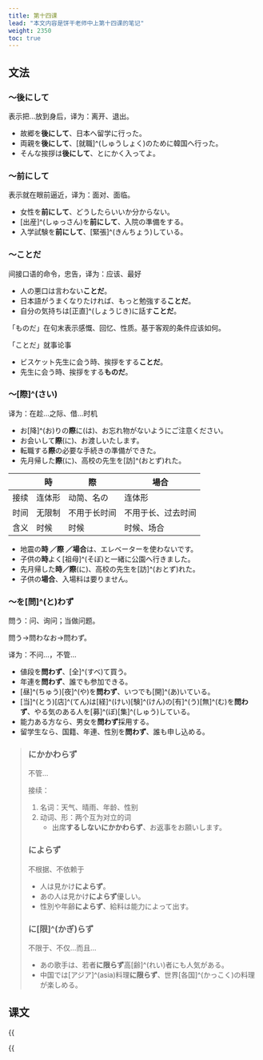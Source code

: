 ```yaml
---
title: 第十四课
lead: "本文内容是饼干老师中上第十四课的笔记"
weight: 2350
toc: true
---
```


## 文法

### ～後にして

表示把...放到身后，译为：离开、退出。

- 故郷を**後にして**、日本へ留学に行った。
- 両親を**後にして**、[就職]^(しゅうしょく)のために韓国へ行った。
- そんな挨拶は**後にして**、とにかく入ってよ。

### ～前にして

表示就在眼前逼近，译为：面对、面临。

- 女性を**前にして**、どうしたらいいか分からない。
- [出産]^(しゅっさん)を**前にして**、入院の準備をする。
- 入学試験を**前にして**、[緊張]^(きんちょう)している。

### ～ことだ

间接口语的命令，忠告，译为：应该、最好

- 人の悪口は言わない**ことだ**。
- 日本語がうまくなりたければ、もっと勉強する**ことだ**。
- 自分の気持ちは[正直]^(しょうじき)に話す**ことだ**。

「ものだ」在句末表示感慨、回忆、性质。基于客观的条件应该如何。

「ことだ」就事论事

- ビスケット先生に会う時、挨拶をする**ことだ**。
- 先生に会う時、挨拶をする**ものだ**。

### ～[際]^(さい)

译为：在趁...之际、借...时机

- お[降]^(お)りの**際**に(は)、お忘れ物がないようにご注意ください。
- お会いして**際**(に)、お渡しいたします。
- 転職する**際**の必要な手続きの準備ができた。
- 先月帰した**際**(に)、高校の先生を[訪]^(おとず)れた。

|      | 時     | 際           | 場合               |
| ---- | ------ | ------------ | ------------------ |
| 接续 | 连体形 | 动简、名の   | 连体形             |
| 时间 | 无限制 | 不用于长时间 | 不用于长、过去时间 |
| 含义 | 时候   | 时候         | 时候、场合         |

- 地震の**時 ／際 ／場合**は、エレベーターを使わないです。
- 子供の**時**よく[祖母]^(そぼ)と一緒に公園へ行きました。
- 先月帰した**時／際**(に)、高校の先生を[訪]^(おとず)れた。
- 子供の**場合**、入場料は要りません。

### ～を[問]^(と)わず

問う：问、询问；当做问题。

問う→問わなお→問わず。

译为：不问...，不管...

- 値段を**問わず**、[全]^(すべ)て買う。
- 年連を**問わず**、誰でも参加できる。
- [昼]^(ちゅう)[夜]^(や)を**問わず**、いつでも[開]^(あ)いている。
- [当]^(とう)[店]^(てん)は[経]^(けい)[験]^(けん)の[有]^(う)[無]^(む)を**問わず**、やる気のある人を[募]^(ぼ)[集]^(しゅう)している。
- 能力ある方なら、男女を**問わず**採用する。
- 留学生なら、国籍、年連、性別を**問わず**、誰も申し込める。

> ### にかかわらず
>
> 不管...
>
> 接续：
>
> 1. 名词：天气、晴雨、年龄、性别
> 2. 动词、形：两个互为对立的词
>    - 出席**するしないにかかわらず**、お返事をお願いします。
>
> ### によらず
>
> 不根据、不依赖于
>
> - 人は見かけ**によらず**。
> - あの人は見かけ**によらず**優しい。
> - 性別や年齢**によらず**、給料は能力によって出す。
>
> ### に[限]^(かぎ)らず
>
> 不限于、不仅...而且...
>
> - あの歌手は、若者**に限らず**高[齢]^(れい)者にも人気がある。
> - 中国では[アジア]^(asia)料理**に限らず**、世界[各国]^(かっこく)の料理が楽しめる。

## 课文

{{<audio caption="单词" src="https://tellyouwhat-static-1251995834.cos.ap-chongqing.myqcloud.com/audios/mu/Lesson14.mp3">}}

{{<audio caption="课文" src="https://tellyouwhat-static-1251995834.cos.ap-chongqing.myqcloud.com/audios/mu_kewen/新版标日中级课文（人教版.上册）9-16课/Lesson14.mp3">}}

